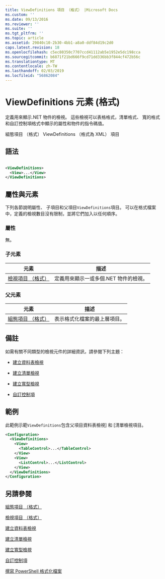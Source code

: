 ```yaml
---
title: ViewDefinitions 項目 （格式） |Microsoft Docs
ms.custom: ''
ms.date: 09/13/2016
ms.reviewer: ''
ms.suite: ''
ms.tgt_pltfrm: ''
ms.topic: article
ms.assetid: 29840c10-2b30-4bb1-a8a0-ddf84d19c2d0
caps.latest.revision: 18
ms.openlocfilehash: c5ec80350c7707ccd41112ab5e1952e5dc198cca
ms.sourcegitcommit: b6871f21bd666f9cd71dd336bb3f844cf472b56c
ms.translationtype: MT
ms.contentlocale: zh-TW
ms.lasthandoff: 02/03/2019
ms.locfileid: "56862084"
---
```

# <a name="viewdefinitions-element-format"></a>ViewDefinitions 元素 (格式)

定義用來顯示.NET 物件的檢視。 這些檢視可以表格格式，清單格式、 寬的格式和自訂控制項格式中顯示的屬性和物件的指令碼值。

組態項目 （格式） ViewDefinitions （格式為 XML） 項目

## <a name="syntax"></a>語法

```xml

<ViewDefinitions>
  <View>...</View>
</ViewDefinitions>
```

## <a name="attributes-and-elements"></a>屬性與元素

下列各節說明屬性、 子項目和父項目`ViewDefinitions`項目。 可以在格式檔案中，定義的檢視數目沒有限制，並將它們加入以任何順序。

### <a name="attributes"></a>屬性

無。

### <a name="child-elements"></a>子元素

|元素|描述|
|-------------|-----------------|
|[檢視項目 （格式）](./view-element-format.md)|定義用來顯示一或多個.NET 物件的檢視。|

### <a name="parent-elements"></a>父元素

|元素|描述|
|-------------|-----------------|
|[組態項目 （格式）](./configuration-element-format.md)|表示格式化檔案的最上層項目。|

## <a name="remarks"></a>備註

如需有關不同類型的檢視元件的詳細資訊，請參閱下列主題：

- [建立資料表檢視](./creating-a-table-view.md)

- [建立清單檢視](./creating-a-list-view.md)

- [建立寬型檢視](./creating-a-wide-view.md)

- [自訂控制項](./creating-custom-controls.md)

## <a name="example"></a>範例

此範例示範`ViewDefinitions`包含父項目資料表檢視] 和 [清單檢視項目。

```xml
<Configuration>
  <ViewDefinitions>
    <View>
      <TableControl>...</TableControl>
    </View>
    <View>
      <ListControl>...</ListControl>
    </View>
  </ViewDefinitions>
</Configuration>
```

## <a name="see-also"></a>另請參閱

[組態項目 （格式）](./configuration-element-format.md)

[檢視項目 （格式）](./view-element-format.md)

[建立資料表檢視](./creating-a-table-view.md)

[建立清單檢視](./creating-a-list-view.md)

[建立寬型檢視](./creating-a-wide-view.md)

[自訂控制項](./creating-custom-controls.md)

[撰寫 PowerShell 格式化檔案](./writing-a-powershell-formatting-file.md)
